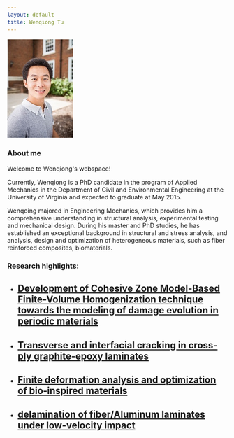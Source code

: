 ```yaml
---
layout: default
title: Wenqiong Tu
---
```

![My personal photo](/assets/personalPhoto.jpg)

### About me

Welcome to Wenqiong's webspace! 

Currently, Wenqiong is a PhD candidate in the program of Applied Mechanics in the Department of Civil and Environmental Engineering at the University of Virginia and expected to graduate at May 2015.

Wenqoing majored in Engineering Mechanics, which provides him a comprehensive understanding in structural analysis, experimental testing and mechanical design. During his master and PhD studies, he has established an exceptional background in structural and stress analysis, and analysis, design and optimization of heterogeneous materials, such as fiber reinforced composites, biomaterials.



### Research highlights:

* ## [Development of Cohesive Zone Model-Based Finite-Volume Homogenization technique towards the modeling of damage evolution in periodic materials](/sic_ti.html) 


* ## [Transverse and interfacial cracking in cross-ply graphite-epoxy laminates](/laminateDamage.html) 


* ## [Finite deformation analysis and optimization of bio‐inspired materials](/bioTissue.html) 

* ## [delamination of fiber/Aluminum laminates under low-velocity impact](dynaImpact.html)


<!---
<div>
<iframe width="420" height="315" src="https://www.youtube.com/embed/EgVJ0brxqVM" frameborder="0" allowfullscreen></iframe>
</div>
-->

